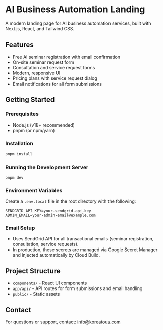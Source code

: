 # AI Business Automation Landing

A modern landing page for AI business automation services, built with Next.js, React, and Tailwind CSS.

## Features
- Free AI seminar registration with email confirmation
- On-site seminar request form
- Consultation and service request forms
- Modern, responsive UI
- Pricing plans with service request dialog
- Email notifications for all form submissions

## Getting Started

### Prerequisites
- Node.js (v18+ recommended)
- pnpm (or npm/yarn)

### Installation
```bash
pnpm install
```

### Running the Development Server
```bash
pnpm dev
```

### Environment Variables
Create a `.env.local` file in the root directory with the following:
```
SENDGRID_API_KEY=your-sendgrid-api-key
ADMIN_EMAIL=your-admin-email@example.com
```

### Email Setup
- Uses SendGrid API for all transactional emails (seminar registration, consultation, service requests).
- In production, these secrets are managed via Google Secret Manager and injected automatically by Cloud Build.

## Project Structure
- `components/` - React UI components
- `app/api/` - API routes for form submissions and email handling
- `public/` - Static assets

## Contact
For questions or support, contact: info@koreatous.com 